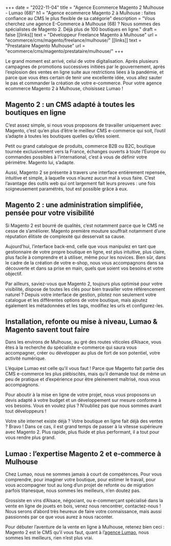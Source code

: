 +++
date = "2022-11-04"
title = "Agence Ecommerce Magento 2 Mulhouse - Lumao (68)"
h1 = "Agence ecommerce Magento 2 à Mulhouse : faites confiance au CMS le plus flexible de sa catégorie"
description = "Vous cherchez une agence E-Commerce à Mulhouse (68) ? Nous sommes des spécialistes de Magento 2. Déjà plus de 100 boutiques en ligne."
draft = false
[[links]]
    text = "Développeur Freelance Magento à Mulhouse"
    url = "ecommerce/cms/magento/freelance/mulhouse/"
[[links]]
    text = "Prestataire Magento Mulhouse"
    url = "ecommerce/cms/magento/prestataire/mulhouse/"
+++

Le grand moment est arrivé, celui de votre digitalisation. Après plusieurs campagnes de promotions successives initiées par le gouvernement, après l’explosion des ventes en ligne suite aux restrictions liées à la pandémie, et parce que vous êtes certain de tenir une excellente idée, vous allez sauter le pas et commander la création de votre e-commerce. Pour votre agence ecommerce Magento 2 à Mulhouse, choisissez Lumao !

## Magento 2 : un CMS adapté à toutes les boutiques en ligne

C’est assez simple, si nous vous proposons de travailler uniquement avec Magento, c’est qu’en plus d’être le meilleur CMS e-commerce qui soit, l’outil s’adapte à toutes les boutiques quelles qu’elles soient.

Petit ou grand catalogue de produits, commerce B2B ou B2C, boutique tournée exclusivement vers la France, échanges ouverts à toute l’Europe ou commandes possibles à l’international, c’est à vous de définir votre périmètre. Magento lui, s’adapte.

Aussi, Magento 2 se présente à travers une interface entièrement repensée, intuitive et simple, à laquelle vous n’aurez aucun mal à vous faire. C’est l’avantage des outils web qui ont largement fait leurs preuves : une fois soigneusement paramétrés, tout est possible grâce à eux.

## Magento 2 : une administration simplifiée, pensée pour votre visibilité

Si Magento 2 est bourré de qualités, c’est notamment parce que le CMS ne cesse de s’améliorer. Magento première mouture souffrait notamment d’une réputation élitiste de complexité qui desservait sa cause.

Aujourd’hui, l’interface back-end, celle que vous manipulez en tant que gestionnaire de votre propre boutique en ligne, est plus intuitive, plus claire, plus facile à comprendre et à utiliser, même pour les novices. Bien sûr, dans le cadre de la création de votre e-shop, nous vous accompagnons dans sa découverte et dans sa prise en main, quels que soient vos besoins et votre objectif.

Par ailleurs, saviez-vous que Magento 2, toujours plus optimisé pour votre visibilité, dispose de toutes les clés pour bien travailler votre référencement naturel ? Depuis votre interface de gestion, pilotez non seulement votre catalogue et les différentes options de votre boutique, mais ajoutez également les métadonnées et les tags, modifiez les urls et configurez-les.

## Installation, refonte ou mise à niveau, Lumao & Magento savent tout faire

Dans les environs de Mulhouse, au gré des routes viticoles d’Alsace, vous êtes à la recherche du spécialiste e-commerce qui saura vous accompagner, créer ou développer au plus de fort de son potentiel, votre activité numérique.

L’équipe Lumao est celle qu’il vous faut ! Parce que Magento fait partie des CMS e-commerce les plus plébiscités, mais qu’il demande tout de même un peu de pratique et d’expérience pour être pleinement maîtrisé, nous vous accompagnons.

Pour aboutir à la mise en ligne de votre projet, nous vous proposons un devis adapté à votre budget et un développement sur mesure conforme à vos besoins. Vous en voulez plus ? N’oubliez pas que nous sommes avant tout développeurs !

Votre site internet existe déjà ? Votre boutique en ligne fait déjà des ventes ? Bravo ! Dans ce cas, il est grand temps de passer à la vitesse supérieure avec Magento 2. Plus rapide, plus fluide et plus performant, il a tout pour vous rendre plus grand.

## Lumao : l’expertise Magento 2 et e-commerce à Mulhouse

Chez Lumao, nous ne sommes jamais à court de compétences. Pour vous comprendre, pour imaginer votre boutique, pour estimer le travail, pour vous accompagner tout au long d’un projet de refonte ou de migration parfois titanesque, nous sommes les meilleurs, n’en doutez pas.

Grossiste en vins d’Alsace, négociant, ou e-commerçant spécialisé dans la vente en ligne de jouets en bois, venez nous rencontrer, contactez-nous ! Nous serons d’abord très heureux de faire votre connaissance, mais aussi passionnés par ce que vous aurez à nous raconter.

Pour débuter l’aventure de la vente en ligne à Mulhouse, retenez bien ceci : Magento 2 est le CMS qu’il vous faut, quant à l’[agence Lumao](/agence-ecom/), nous sommes les meilleurs, rien n’est plus vrai.
